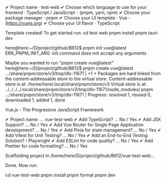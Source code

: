 ✔ Project name · test-web
✔ Choose which language to use for your frontend · TypeScript / JavaScript - (pnpm, yarn, npm)
✔ Choose your package manager · pnpm
✔ Choose your UI template · Vue - (https://vuejs.org)
✔ Choose your UI flavor · TypeScript

Template created! To get started run:
  cd test-web
  pnpm install
  pnpm tauri dev

here@here:~/D/project/github/B612$ pnpm init vue@latest
 ERR_PNPM_INIT_ARG  init command does not accept any arguments

Maybe you wanted to run "pnpm create vue@latest"
here@here:~/D/project/github/B612$ pnpm create vue@latest
.../share/pnpm/store/v3/tmp/dlx-11671    |   +1 +
Packages are hard linked from the content-addressable store to the virtual store.
  Content-addressable store is at: /home/here/.local/share/pnpm/store/v3
  Virtual store is at:             ../../../../.local/share/pnpm/store/v3/tmp/dlx-11671/node_modules/.pnpm
.../share/pnpm/store/v3/tmp/dlx-11671    | Progress: resolved 1, reused 0, downloaded 1, added 1, done

Vue.js - The Progressive JavaScript Framework

✔ Project name: … vue-test-web
✔ Add TypeScript? … No / Yes
✔ Add JSX Support? … No / Yes
✔ Add Vue Router for Single Page Application development? … No / Yes
✔ Add Pinia for state management? … No / Yes
✔ Add Vitest for Unit Testing? … No / Yes
✔ Add an End-to-End Testing Solution? › Playwright
✔ Add ESLint for code quality? … No / Yes
✔ Add Prettier for code formatting? … No / Yes

Scaffolding project in /home/here/D/project/github/B612/vue-test-web...

Done. Now run:

  cd vue-test-web
  pnpm install
  pnpm format
  pnpm dev